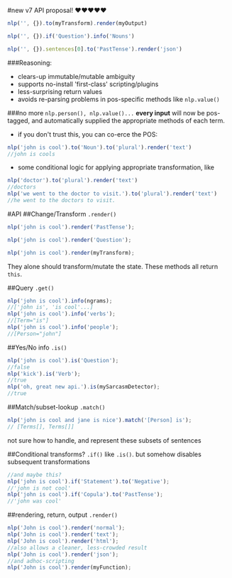 #new v7 API proposal! :heart::heart::heart::heart::heart:
```javascript
nlp('', {}).to(myTransform).render(myOutput)

nlp('', {}).if('Question').info('Nouns')

nlp('', {}).sentences[0].to('PastTense').render('json')
```

###Reasoning:
* clears-up immutable/mutable ambiguity
* supports no-install 'first-class' scripting/plugins
* less-surprising return values
* avoids re-parsing problems in pos-specific methods like `nlp.value()`

###no more `nlp.person(), nlp.value()...`
**every input** will now be pos-tagged, and automatically supplied the appropriate methods of each term.
* if you don't trust this, you can co-erce the POS:
```javascript
nlp('john is cool').to('Noun').to('plural').render('text')
//john is cools
```
* some conditional logic for applying appropriate transformation, like
```javascript
nlp('doctor').to('plural').render('text')
//doctors
nlp('we went to the doctor to visit.').to('plural').render('text')
//he went to the doctors to visit.
```

#API
##Change/Transform `.render()`
```javascript
nlp('john is cool').render('PastTense');

nlp('john is cool').render('Question');

nlp('john is cool').render(myTransform);
```
They alone should transform/mutate the state. These methods all return `this`.

##Query `.get()`
```javascript
nlp('john is cool').info(ngrams);
//['john is', 'is cool'...]
nlp('john is cool').info('verbs');
//[Term="is"]
nlp('john is cool').info('people');
//[Person="john"]
```
##Yes/No info `.is()`
```javascript
nlp('john is cool').is('Question');
//false
nlp('kick').is('Verb');
//true
nlp('oh, great new api.').is(mySarcasmDetector);
//true
```


##Match/subset-lookup `.match()`
```javascript
nlp('john is cool and jane is nice').match('[Person] is');
// [Terms[], Terms[]]
```
not sure how to handle, and represent these subsets of sentences


##Conditional transforms? `.if()`
like `.is()`. but somehow disables subsequent transformations
```javascript
//and maybe this?
nlp('john is cool').if('Statement').to('Negative');
//'john is not cool'
nlp('john is cool').if('Copula').to('PastTense');
//'john was cool'
```

##rendering, return, output `.render()`
```javascript
nlp('John is cool').render('normal');
nlp('John is cool').render('text');
nlp('John is cool').render('html');
//also allows a cleaner, less-crowded result
nlp('John is cool').render('json');
//and adhoc-scripting
nlp('John is cool').render(myFunction);
```
